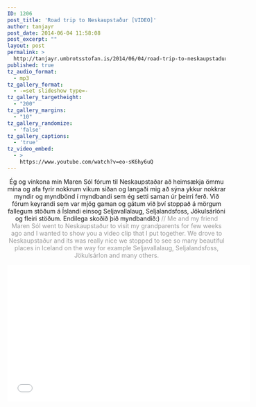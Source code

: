```yaml
---
ID: 1206
post_title: 'Road trip to Neskaupstaður [VIDEO]'
author: tanjayr
post_date: 2014-06-04 11:58:08
post_excerpt: ""
layout: post
permalink: >
  http://tanjayr.umbrotsstofan.is/2014/06/04/road-trip-to-neskaupstadur/
published: true
tz_audio_format:
  - mp3
tz_gallery_format:
  - -=set slideshow type=-
tz_gallery_targetheight:
  - "200"
tz_gallery_margins:
  - "10"
tz_gallery_randomize:
  - 'false'
tz_gallery_captions:
  - 'true'
tz_video_embed:
  - >
    https://www.youtube.com/watch?v=eo-sK6hy6uQ
---
```

<p style="text-align: center;">Ég og vinkona mín Maren Sól fórum til Neskaupstaðar að heimsækja ömmu mína og afa fyrir nokkrum vikum síðan og langaði mig að sýna ykkur nokkrar myndir og myndbönd í myndbandi sem ég setti saman úr þeirri ferð. Við fórum keyrandi sem var mjög gaman og gátum við því stoppað á mörgum fallegum stöðum á Íslandi einsog Seljavallalaug, Seljalandsfoss, Jökulsárlóni og fleiri stöðum. Endilega skoðið þið myndbandið:)
<!--more--><span style="color: #999999;">
// Me and my friend Maren Sól went to Neskaupstaður to visit my grandparents for few weeks ago and I wanted to show you a video clip that I put together. We drove to Neskaupstaður and its was really nice we stopped to see so many beautiful places in Iceland on the way for example Seljavallalaug, Seljalandsfoss, Jökulsárlon and many others.</span></p>
<iframe src="//www.youtube.com/embed/eo-sK6hy6uQ" width="560" height="315" frameborder="0" allowfullscreen="allowfullscreen"></iframe>